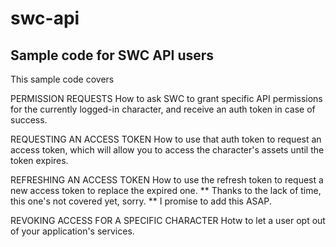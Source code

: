 # swc-api
Sample code for SWC API users
-----------------------------

This sample code covers 

PERMISSION REQUESTS
How to ask SWC to grant specific API permissions for the currently logged-in character, and receive an auth token in case of success.

REQUESTING AN ACCESS TOKEN
How to use that auth token to request an access token, which will allow you to access the character's assets until the token expires.

REFRESHING AN ACCESS TOKEN
How to use the refresh token to request a new access token to replace the expired one.
** Thanks to the lack of time, this one's not covered yet, sorry.
** I promise to add this ASAP.

REVOKING ACCESS FOR A SPECIFIC CHARACTER
Hotw to let a user opt out of your application's services.
